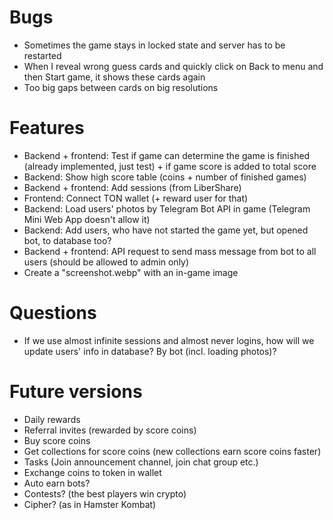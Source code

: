 # Bugs
- Sometimes the game stays in locked state and server has to be restarted
- When I reveal wrong guess cards and quickly click on Back to menu and then Start game, it shows these cards again
- Too big gaps between cards on big resolutions

# Features
- Backend + frontend: Test if game can determine the game is finished (already implemented, just test) + if game score is added to total score
- Backend: Show high score table (coins + number of finished games)
- Backend + frontend: Add sessions (from LiberShare)
- Frontend: Connect TON wallet (+ reward user for that)
- Backend: Load users' photos by Telegram Bot API in game (Telegram Mini Web App doesn't allow it)
- Backend: Add users, who have not started the game yet, but opened bot, to database too?
- Backend + frontend: API request to send mass message from bot to all users (should be allowed to admin only)
- Create a "screenshot.webp" with an in-game image

# Questions
- If we use almost infinite sessions and almost never logins, how will we update users' info in database? By bot (incl. loading photos)?

# Future versions
- Daily rewards
- Referral invites (rewarded by score coins)
- Buy score coins
- Get collections for score coins (new collections earn score coins faster)
- Tasks (Join announcement channel, join chat group etc.)
- Exchange coins to token in wallet
- Auto earn bots?
- Contests? (the best players win crypto)
- Cipher? (as in Hamster Kombat)
